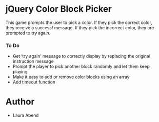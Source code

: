 # jQuery Color Block Picker
This game prompts the user to pick a color. If they pick the correct color, they receive a success! message. If they pick the incorrect color, they are prompted to try again.

### To Do
- Get 'try again' message to correctly display by replacing the original instruction message
- Prompt the player to pick another block randomly and let them keep playing
- Make it easy to add or remove color blocks using an array
- Add timeout function

# Author
- Laura Abend
